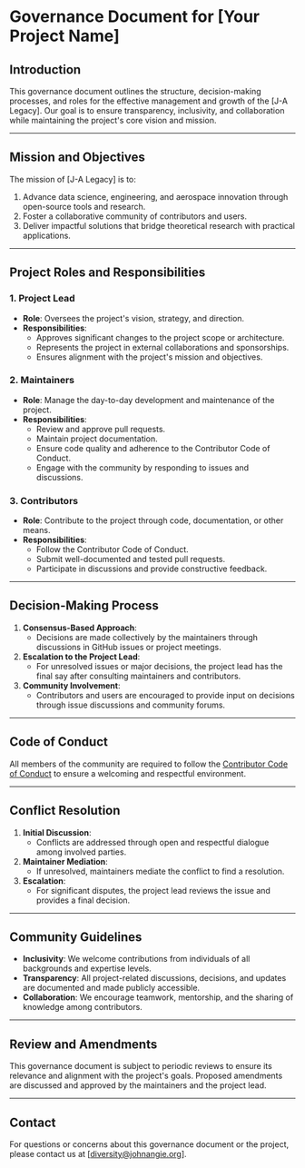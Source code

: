 # Governance Document for [Your Project Name]

## **Introduction**
This governance document outlines the structure, decision-making processes, and roles for the effective management and growth of the [J-A Legacy]. Our goal is to ensure transparency, inclusivity, and collaboration while maintaining the project's core vision and mission.

---

## **Mission and Objectives**
The mission of [J-A Legacy] is to:
1. Advance data science, engineering, and aerospace innovation through open-source tools and research.
2. Foster a collaborative community of contributors and users.
3. Deliver impactful solutions that bridge theoretical research with practical applications.

---

## **Project Roles and Responsibilities**

### **1. Project Lead**
- **Role**: Oversees the project's vision, strategy, and direction.
- **Responsibilities**:
  - Approves significant changes to the project scope or architecture.
  - Represents the project in external collaborations and sponsorships.
  - Ensures alignment with the project's mission and objectives.

### **2. Maintainers**
- **Role**: Manage the day-to-day development and maintenance of the project.
- **Responsibilities**:
  - Review and approve pull requests.
  - Maintain project documentation.
  - Ensure code quality and adherence to the Contributor Code of Conduct.
  - Engage with the community by responding to issues and discussions.

### **3. Contributors**
- **Role**: Contribute to the project through code, documentation, or other means.
- **Responsibilities**:
  - Follow the Contributor Code of Conduct.
  - Submit well-documented and tested pull requests.
  - Participate in discussions and provide constructive feedback.

---

## **Decision-Making Process**
1. **Consensus-Based Approach**: 
   - Decisions are made collectively by the maintainers through discussions in GitHub issues or project meetings.
2. **Escalation to the Project Lead**:
   - For unresolved issues or major decisions, the project lead has the final say after consulting maintainers and contributors.
3. **Community Involvement**:
   - Contributors and users are encouraged to provide input on decisions through issue discussions and community forums.

---

## **Code of Conduct**
All members of the community are required to follow the [Contributor Code of Conduct](https://github.com/[your-repo-name]/CODE_OF_CONDUCT.md) to ensure a welcoming and respectful environment.

---

## **Conflict Resolution**
1. **Initial Discussion**:
   - Conflicts are addressed through open and respectful dialogue among involved parties.
2. **Maintainer Mediation**:
   - If unresolved, maintainers mediate the conflict to find a resolution.
3. **Escalation**:
   - For significant disputes, the project lead reviews the issue and provides a final decision.

---

## **Community Guidelines**
- **Inclusivity**: We welcome contributions from individuals of all backgrounds and expertise levels.
- **Transparency**: All project-related discussions, decisions, and updates are documented and made publicly accessible.
- **Collaboration**: We encourage teamwork, mentorship, and the sharing of knowledge among contributors.

---

## **Review and Amendments**
This governance document is subject to periodic reviews to ensure its relevance and alignment with the project's goals. Proposed amendments are discussed and approved by the maintainers and the project lead.

---

## **Contact**
For questions or concerns about this governance document or the project, please contact us at [diversity@johnangie.org].
